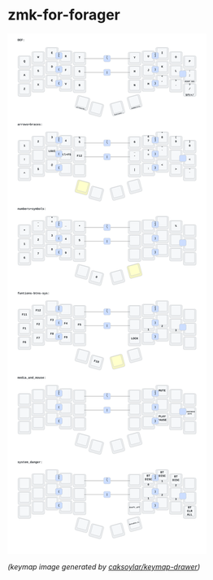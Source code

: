 # zmk-for-forager


<img src="keymap-drawer/forager.svg" >

_(keymap image generated by [caksoylar/keymap-drawer](https://github.com/caksoylar/keymap-drawer))_